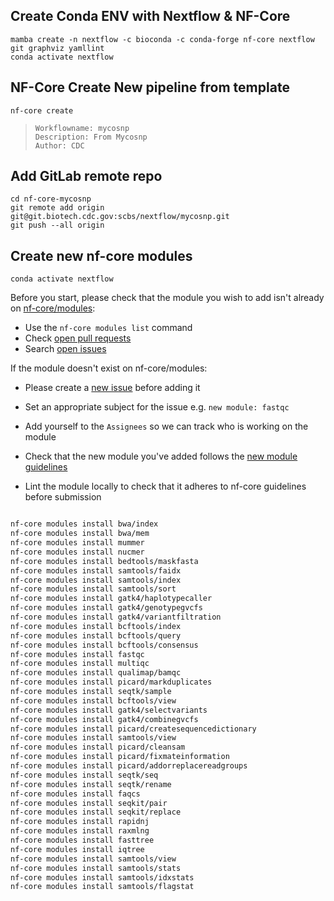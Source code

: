 

## Create Conda ENV with Nextflow & NF-Core
```
mamba create -n nextflow -c bioconda -c conda-forge nf-core nextflow git graphviz yamllint
conda activate nextflow
```

## NF-Core Create New pipeline from template
```
nf-core create
```

>```
>Workflowname: mycosnp
>Description: From Mycosnp
>Author: CDC
>```

## Add GitLab remote repo
```
cd nf-core-mycosnp
git remote add origin git@git.biotech.cdc.gov:scbs/nextflow/mycosnp.git
git push --all origin
```

## Create new nf-core modules

```
conda activate nextflow
```

Before you start, please check that the module you wish to add isn't already on [nf-core/modules](https://github.com/nf-core/modules.git):

* Use the `nf-core modules list` command
* Check [open pull requests](https://github.com/nf-core/modules/pulls)
* Search [open issues](https://github.com/nf-core/modules/issues)

If the module doesn't exist on nf-core/modules:

* Please create a [new issue](https://github.com/nf-core/modules/issues/new?assignees=&labels=new%20module&template=new_nodule.md&title=new%20module:) before adding it
* Set an appropriate subject for the issue e.g. `new module: fastqc`
* Add yourself to the `Assignees` so we can track who is working on the module

* Check that the new module you've added follows the [new module guidelines](https://nf-co.re/developers/adding_modules#new-module-guidelines-and-pr-review-checklist)

* Lint the module locally to check that it adheres to nf-core guidelines before submission

```bash

```


```bash
nf-core modules install bwa/index
nf-core modules install bwa/mem
nf-core modules install mummer
nf-core modules install nucmer
nf-core modules install bedtools/maskfasta
nf-core modules install samtools/faidx
nf-core modules install samtools/index
nf-core modules install samtools/sort
nf-core modules install gatk4/haplotypecaller
nf-core modules install gatk4/genotypegvcfs
nf-core modules install gatk4/variantfiltration
nf-core modules install bcftools/index
nf-core modules install bcftools/query
nf-core modules install bcftools/consensus
nf-core modules install fastqc
nf-core modules install multiqc
nf-core modules install qualimap/bamqc
nf-core modules install picard/markduplicates
nf-core modules install seqtk/sample
nf-core modules install bcftools/view
nf-core modules install gatk4/selectvariants
nf-core modules install gatk4/combinegvcfs
nf-core modules install picard/createsequencedictionary
nf-core modules install samtools/view
nf-core modules install picard/cleansam
nf-core modules install picard/fixmateinformation
nf-core modules install picard/addorreplacereadgroups
nf-core modules install seqtk/seq
nf-core modules install seqtk/rename
nf-core modules install faqcs
nf-core modules install seqkit/pair
nf-core modules install seqkit/replace
nf-core modules install rapidnj
nf-core modules install raxmlng
nf-core modules install fasttree
nf-core modules install iqtree
nf-core modules install samtools/view
nf-core modules install samtools/stats
nf-core modules install samtools/idxstats
nf-core modules install samtools/flagstat
```
